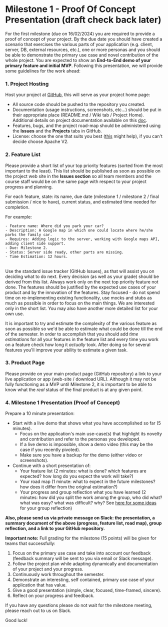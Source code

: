 
# Milestone 1 - Proof Of Concept Presentation (draft check back later)

For the first milestone (due on 16/02/2024) you are required to provide a proof of concept of your project. By the due date you should have created a scenario that exercises the various parts of your application (e.g. client, server, DB, external resources, etc.), one or more personas and you should be able to demonstrate the primary use case and novel contribution of the whole project. You are expected to show an **End-to-End demo of your primary feature and initial MVP**. Following this presentation, we will provide some guidelines for the work ahead:

### 1. Project Hosting

Host your project at [GitHub](https://github.com/repositories/new), this will serve as your project home page:

- All source code should be pushed to the repository you created.
- Documentation (usage instructions, screenshots, etc...) should be put in their appropriate place (README.md / Wiki tab / Project Home). Additional details on project documentation available on this [doc](https://docs.google.com/document/d/1xppHNvDtQkChSqaZQI7FCG5J9GSH-iyi/edit?usp=sharing&ouid=100275977608446609845&rtpof=true&sd=true).
- Features, bugs, and the project road-map should be administered using the **Issues** and the **Projects** tabs in GitHub.
- License: choose the one that suits you best ([this](http://choosealicense.com/) might help), if you can't decide choose Apache V2.

### 2. Feature List

Please provide a short list of your top priority features (sorted from the most important to the least). This list should be published as soon as possible on the project web site in the **Issues section** so all team members and the course staff would be on the same page with respect to your project progress and planning. 

For each feature, state: its name, due date (milestone 1 / milestone 2 / final submission / nice to have), current status, and estimated time needed for completion.

For example:
```
- Feature name: Where did you park your car?
- Description: A Google map in which one could locate where he/she parks the family car.
- Requires: Adding logic to the server, working with Google maps API, adding client side support.
- Due: Milestone 2.
- Status: Server side ready, other parts are missing.
- Time Estimation: 12 hours.
```
<br>
Use the standard issue tracker (GitHub Issues), as that will assist you on deciding what to do next. Every decision (as well as your grade) should be derived from this list. Always work only on the next top priority feature not done. The features should be justified by the expected use cases of your product and by the innovation of the features. Stay focused - do not spend time on re-implementing existing functionality, use mocks and stubs as much as possible in order to focus on the main things.
We are interested only in the short list. You may also have another more detailed list for your own use.

It is important to try and estimate the complexity of the various feature as soon as possible so we'd be able to estimate what could be done till the end of the semester. In order to accomplish that you should add *time estimations* for all your features in the feature list and every time you work on a feature check how long it *actually* took. After doing so for several features you'll improve your ability to estimate a given task.

### 3. Product Page

Please provide on your main product page (GitHub repository) a link to your live application or app (web-site / download URL). Although it may not be fully functioning as a MVP until Milestone 2, it is important to be able to know what the *real* status of the final product is at any given point. 

### 4. Milestone 1 Presentation (Proof of Concept)

Prepare a 10 minute presentation:

- Start with a live demo that shows what you have accomplished so far (5 minutes).
    - Focus on the application's main use-case(s) that highlight its novelty and contribution and refer to the personas you developed.
    - If a live demo is impossible, show a demo video (this may be the case if you recently pivoted).
    - Make sure you have a backup for the demo (either video or screenshots).
- Continue with a short presentation of: 
    - Your feature list (2 minutes: what is done? which features are expected? how long do you expect the work will take?) 
    - Your road map (1 minute: what to expect in the future milestones? how does it differ from the original estimation?)
    - Your progress and group reflection what you have learned (2 minutes: how did you split the work among the group, who did what? what was easy? what was difficult? why? See [here for some ideas](https://www.atlassian.com/blog/jira-software/5-fun-sprint-retrospective-ideas-templates) for your group reflection) 


**Also, please send us via private message on Slack: the presentation, a summary document of the above (progress, feature list, road map), group reflection, and a link to your GitHub repository.**

**Important note:** Full grading for the milestone (15 points) will be given for teams that successfully:

1. Focus on the primary use case and take into account our feedback (feedback summary will be sent to you via email or Slack message).
2. Follow the project plan while adapting dynamically and documentation of your project and your progress.
3. Continuously work throughout the semester.
4. Demonstrate an interesting, self contained, primary use case of your application that has value.
5. Give a good presentation (simple, clear, focused, time-framed, sincere).
6. Reflect on your progress and feedback.

If you have any questions please do not wait for the milestone meeting, please reach out to us on Slack.

Good luck!
